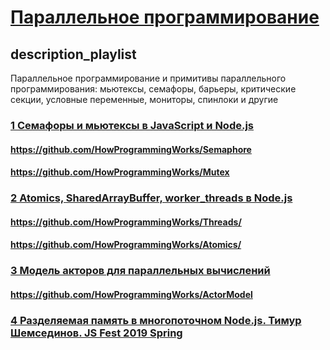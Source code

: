 # [Параллельное программирование](/playlist?list=PLHhi8ymDMrQZDYtU8ioC5raX6hxPyWjhx)

## description_playlist

Параллельное программирование и примитивы параллельного программирования: мьютексы, семафоры, барьеры, критические секции, условные переменные, мониторы, спинлоки и другие

### [1 Семафоры и мьютексы в JavaScript и Node.js](https://www.youtube.com/watch?v=JNLrITevhRI)

#### https://github.com/HowProgrammingWorks/Semaphore

#### https://github.com/HowProgrammingWorks/Mutex

### [2 Atomics, SharedArrayBuffer, worker_threads в Node.js](https://www.youtube.com/watch?v=zLm8pnbxSII)

#### https://github.com/HowProgrammingWorks/Threads/

#### https://github.com/HowProgrammingWorks/Atomics/

### [3 Модель акторов для параллельных вычислений](https://www.youtube.com/watch?v=xp5MVKEqxY4)

#### https://github.com/HowProgrammingWorks/ActorModel

### [4 Разделяемая память в многопоточном Node.js. Тимур Шемсединов. JS Fest 2019 Spring](https://www.youtube.com/watch?v=KNsm_iIQt7U)

